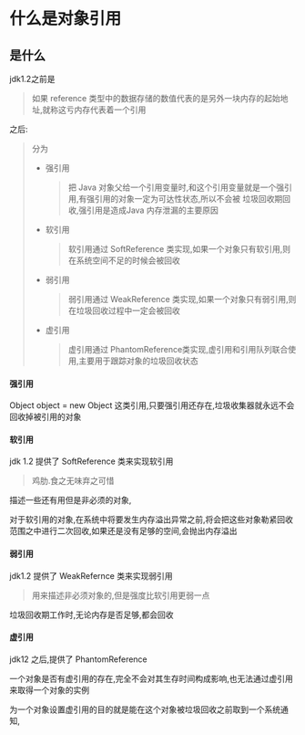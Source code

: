 # 什么是对象引用

## 是什么

jdk1.2之前是

> 如果 reference 类型中的数据存储的数值代表的是另外一块内存的起始地址,就称这亏内存代表着一个引用

之后:

> 分为
>
> - 强引用
>
>   > 把 Java 对象父给一个引用变量时,和这个引用变量就是一个强引用,有强引用的对象一定为可达性状态,所以不会被 垃圾回收期回收,强引用是造成Java 内存泄漏的主要原因
>
> - 软引用
>
>   > 软引用通过 SoftReference 类实现,如果一个对象只有软引用,则在系统空间不足的时候会被回收
>
> - 弱引用
>
>   > 弱引用通过 WeakReference 类实现,如果一个对象只有弱引用,则在垃圾回收过程中一定会被回收
>
> - 虚引用
>
>   > 虚引用通过 PhantomReference类实现,虚引用和引用队列联合使用,主要用于跟踪对象的垃圾回收状态



#### 强引用

Object object = new Object 这类引用,只要强引用还存在,垃圾收集器就永远不会回收掉被引用的对象

#### 软引用

jdk 1.2 提供了 SoftReference 类来实现软引用

> 鸡肋.食之无味弃之可惜

描述一些还有用但是非必须的对象,

对于软引用的对象,在系统中将要发生内存溢出异常之前,将会把这些对象勒紧回收范围之中进行二次回收,如果还是没有足够的空间,会抛出内存溢出

#### 弱引用

jdk1.2 提供了 WeakRefernce 类来实现弱引用

> 用来描述非必须对象的,但是强度比软引用更弱一点

垃圾回收期工作时,无论内存是否足够,都会回收

#### 虚引用

jdk12 之后,提供了 PhantomReference



一个对象是否有虚引用的存在,完全不会对其生存时间构成影响,也无法通过虚引用来取得一个对象的实例

为一个对象设置虚引用的目的就是能在这个对象被垃圾回收之前取到一个系统通知, 

